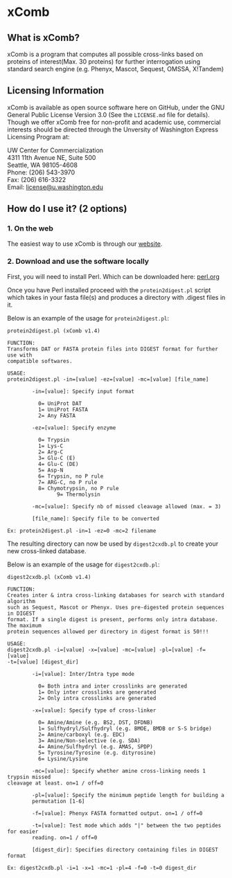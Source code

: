 # xComb  
## What is xComb?  
xComb is a program that computes all possible cross-links based on proteins of
interest(Max. 30 proteins) for further interrogation using standard search
engine (e.g. Phenyx, Mascot, Sequest, OMSSA, X!Tandem)  

## Licensing Information  
xComb is available as open source software here on GitHub, under the GNU
General Public License Version 3.0 (See the `LICENSE.md` file for details).
Though we offer xComb free for non-profit and academic use, commercial interests
should be directed through the Unversity of Washington Express Licensing Program
at:  

UW Center for Commercialization  
4311 11th Avenue NE, Suite 500  
Seattle, WA 98105-4608  
Phone: (206) 543-3970  
Fax: (206) 616-3322  
Email: license@u.washington.edu  


## How do I use it? (2 options)

### 1. On the web  
The easiest way to use xComb is through our [website](https://goodlett.umaryland.edu/xcomb/index.php).

### 2. Download and use the software locally
First, you will need to install Perl. Which can be downloaded here: [perl.org](https://www.perl.org/)  

Once you have Perl installed proceed with the `protein2digest.pl` script which
takes in your fasta file(s) and produces a directory with .digest files in it.

Below is an example of the usage for `protein2digest.pl`:

```
protein2digest.pl (xComb v1.4)

FUNCTION:
Transforms DAT or FASTA protein files into DIGEST format for further use with
compatible softwares.

USAGE:
protein2digest.pl -in=[value] -ez=[value] -mc=[value] [file_name]

        -in=[value]: Specify input format

          0= UniProt DAT
          1= UniProt FASTA
          2= Any FASTA

        -ez=[value]: Specify enzyme

          0= Trypsin
          1= Lys-C
          2= Arg-C
          3= Glu-C (E)
          4= Glu-C (DE)
          5= Asp-N
          6= Trypsin, no P rule
          7= ARG-C, no P rule
          8= Chymotrypsin, no P rule
                9= Thermolysin

        -mc=[value]: Specify nb of missed cleavage allowed (max. = 3)

        [file_name]: Specify file to be converted

Ex: protein2digest.pl -in=1 -ez=0 -mc=2 filename
```
The resulting directory can now be used by `digest2cxdb.pl` to create your new
cross-linked database.

Below is an example of the usage for `digest2cxdb.pl`:

```
digest2cxdb.pl (xComb v1.4)

FUNCTION:
Creates inter & intra cross-linking databases for search with standard algorithm
such as Sequest, Mascot or Phenyx. Uses pre-digested protein sequences in DIGEST
format. If a single digest is present, performs only intra database. The maximum
protein sequences allowed per directory in digest format is 50!!!

USAGE:
digest2cxdb.pl -i=[value] -x=[value] -mc=[value] -pl=[value] -f=[value]
-t=[value] [digest_dir]

        -i=[value]: Inter/Intra type mode

          0= Both intra and inter crosslinks are generated
          1= Only inter crosslinks are generated
          2= Only intra crosslinks are generated

        -x=[value]: Specify type of cross-linker

          0= Amine/Amine (e.g. BS2, DST, DFDNB)
          1= Sulfhydryl/Sulfhydryl (e.g. BMOE, BMDB or S-S bridge)
          2= Amine/carboxyl (e.g. EDC)
          3= Amine/Non-selective (e.g. SDA)
          4= Amine/Sulfhydryl (e.g. AMAS, SPDP)
          5= Tyrosine/Tyrosine (e.g. dityrosine)
          6= Lysine/Lysine

        -mc=[value]: Specify whether amine cross-linking needs 1 trypsin missed
cleavage at least. on=1 / off=0

        -pl=[value]: Specify the minimum peptide length for building a
        permutation [1-6]

        -f=[value]: Phenyx FASTA formatted output. on=1 / off=0

        -t=[value]: Test mode which adds "|" between the two peptides for easier
        reading. on=1 / off=0

        [digest_dir]: Specifies directory containing files in DIGEST format

Ex: digest2cxdb.pl -i=1 -x=1 -mc=1 -pl=4 -f=0 -t=0 digest_dir
```
